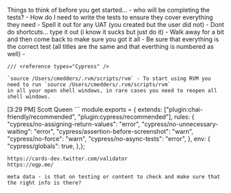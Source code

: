 Things to think of before you get started... 
    - who will be completing the tests?
    - How do I need to write the tests to ensure they cover everything they need 
    - Spell it out for any UAT (you created but the user did not)
    - Dont do shortcuts... type it out (i know it sucks but just do it)
    - Walk away for a bit and then come back to make sure you got it all
    - Be sure that everything is the correct test (all titles are the same and that everthing is numbered as well)
    - 

    /// <reference types="Cypress" />

    `source /Users/cmedders/.rvm/scripts/rvm` - To start using RVM you need to run `source /Users/cmedders/.rvm/scripts/rvm`
    in all your open shell windows, in rare cases you need to reopen all shell windows.


[3:29 PM] Scott Queen
    ```
module.exports = {​  extends: ["plugin:chai-friendly/recommended", "plugin:cypress/recommended"],  rules: {​    "cypress/no-assigning-return-values": "error",    "cypress/no-unnecessary-waiting": "error",    "cypress/assertion-before-screenshot": "warn",    "cypress/no-force": "warn",    "cypress/no-async-tests": "error",  }​,  env: {​    "cypress/globals": true,  }​,}​;
```
https://cards-dev.twitter.com/validator
https://ogp.me/

meta data - is that on testing or content to check and make sure that the right info is there?